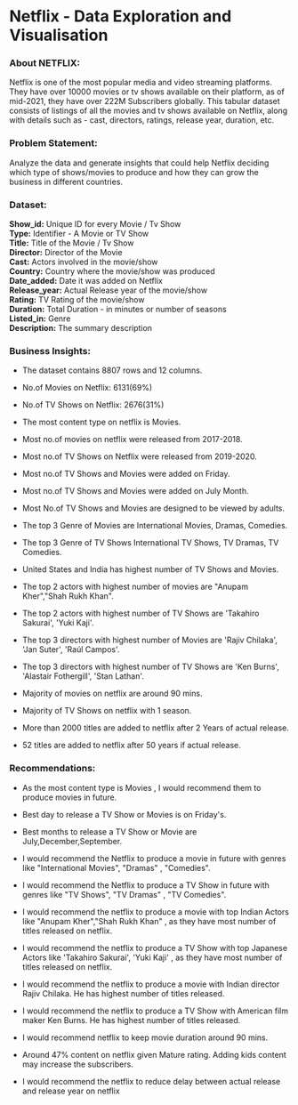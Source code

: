 # Netflix - Data Exploration and Visualisation

### About NETFLIX:

Netflix is one of the most popular media and video streaming platforms. They have over 10000 movies or tv shows available on their platform, as of mid-2021, they have over 222M Subscribers globally. This tabular dataset consists of listings of all the movies and tv shows available on Netflix, along with details such as - cast, directors, ratings, release year, duration, etc.

### Problem Statement:

Analyze the data and generate insights that could help Netflix deciding which type of shows/movies to produce and how they can grow the business in different countries.


### Dataset:

**Show_id:** Unique ID for every Movie / Tv Show  
**Type:** Identifier - A Movie or TV Show  
**Title:** Title of the Movie / Tv Show  
**Director:** Director of the Movie  
**Cast:** Actors involved in the movie/show  
**Country:** Country where the movie/show was produced  
**Date_added:** Date it was added on Netflix  
**Release_year:** Actual Release year of the movie/show  
**Rating:** TV Rating of the movie/show  
**Duration:** Total Duration - in minutes or number of seasons  
**Listed_in:** Genre  
**Description:** The summary description


### Business Insights:

- The dataset contains 8807 rows and 12 columns.

- No.of Movies on Netflix: 6131(69%)

- No.of TV Shows on Netflix: 2676(31%)

- The most content type on netflix is Movies.

- Most no.of movies on netflix were released from 2017-2018.

- Most no.of TV Shows on Netflix were released from 2019-2020.

- Most no.of TV Shows and Movies were added on Friday.

- Most no.of TV Shows and Movies were added on July Month.

- Most No.of TV Shows and Movies are designed to be viewed by adults.

- The top 3 Genre of Movies are International Movies, Dramas, Comedies.

- The top 3 Genre of TV Shows International TV Shows, TV Dramas, TV Comedies.

- United States and India has highest number of TV Shows and Movies.

- The top 2 actors with highest number of movies are "Anupam Kher","Shah Rukh Khan".

- The top 2 actors with highest number of TV Shows are 'Takahiro Sakurai', 'Yuki Kaji'.

- The top 3 directors with highest number of Movies are 'Rajiv Chilaka', 'Jan Suter', 'Raúl Campos'.

- The top 3 directors with highest number of TV Shows are 'Ken Burns', 'Alastair Fothergill', 'Stan Lathan'.

- Majority of movies on netflix are around 90 mins.
  
- Majority of TV Shows on netflix with 1 season.

- More than 2000 titles are added to netflix after 2 Years of actual release.

- 52 titles are added to netflix after 50 years if actual release.


### Recommendations:

- As the most content type is Movies , I would recommend them to produce movies in future.

- Best day to release a TV Show or Movies is on Friday's.

- Best months to release a TV Show or Movie are July,December,September.

- I would recommend the Netflix to produce a movie in future with genres like "International Movies", "Dramas" , "Comedies".

- I would recommend the Netflix to produce a TV Show in future with genres like "TV Shows", "TV Dramas" , "TV Comedies".

- I would recommend the netflix to produce a movie with top Indian Actors like "Anupam Kher","Shah Rukh Khan" , as they have most number of titles released on netflix.

- I would recommend the netflix to produce a TV Show with top Japanese Actors like 'Takahiro Sakurai', 'Yuki Kaji' , as they have most number of titles released on netflix.

- I would recommend the netflix to produce a movie with Indian director Rajiv Chilaka. He has highest number of titles released.

- I would recommend the netflix to produce a TV Show with American film maker Ken Burns. He has highest number of titles released.

- I would recommend netflix to keep movie duration around 90 mins.

- Around 47% content on netflix given Mature rating. Adding kids content may increase the subscribers.

- I would recommend the netflix to reduce delay between actual release and release year on netflix
